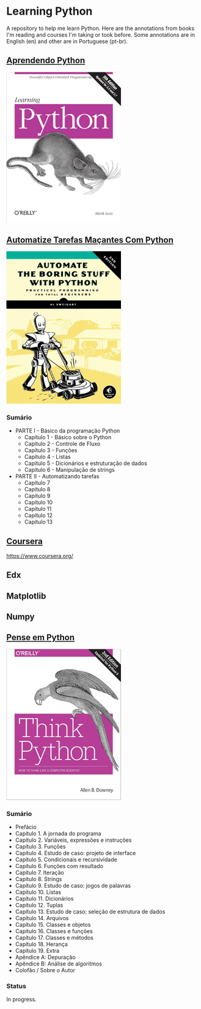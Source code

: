 # Learning Python
A repository to help me learn Python. Here are the annotations from books I'm reading and courses I'm taking or took before. Some annotations are in English (en) and other are in Portuguese (pt-br).

## [Aprendendo Python](https://github.com/virginiasatyro/learning-python/tree/master/aprendendo-python-pt-br)

<img src="img/aprendendo-python.jpg" alt="Aprendendo Python" width="300"/>

## [Automatize Tarefas Maçantes Com Python](https://github.com/virginiasatyro/learning-python/tree/master/automatize-tarefas-pt-br)

<img src="img/automatize-python.jpg" alt="Automatize Tarefas Maçantes Com Python" width="300"/>

### Sumário

- PARTE I - Básico da programação Python
    - Capítulo 1 - Básico sobre o Python
    - Capítulo 2 - Controle de Fluxo
    - Capítulo 3 - Funções
    - Capítulo 4 - Listas
    - Capítulo 5 - Dicionários e estruturação de dados
    - Capítulo 6 - Manipulação de strings
- PARTE II - Automatizando tarefas
    - Capítulo 7
    - Capítulo 8
    - Capítulo 9
    - Capítulo 10
    - Capítulo 11
    - Capítulo 12
    - Capítulo 13

## [Coursera](#coursera)

https://www.coursera.org/

## Edx

## Matplotlib

## Numpy

## [Pense em Python](https://github.com/virginiasatyro/learning-python/tree/master/pense-em-python-pt-br)

<img src="img/think-python.jpg" alt="Pense em Python" width="300"/>

### Sumário

- Prefácio
- Capítulo 1. A jornada do programa
- Capítulo 2. Variáveis, expressões e instruções
- Capítulo 3. Funções
- Capítulo 4. Estudo de caso: projeto de interface
- Capítulo 5. Condicionais e recursividade
- Capítulo 6. Funções com resultado
- Capítulo 7. Iteração
- Capítulo 8. Strings
- Capítulo 9. Estudo de caso: jogos de palavras
- Capítulo 10. Listas
- Capítulo 11. Dicionários
- Capítulo 12. Tuplas
- Capítulo 13. Estudo de caso: seleção de estrutura de dados
- Capítulo 14. Arquivos
- Capítulo 15. Classes e objetos
- Capítulo 16. Classes e funções
- Capítulo 17. Classes e métodos
- Capítulo 18. Herança
- Capítulo 19. Extra
- Apêndice A: Depuração
- Apêndice B: Análise de algoritmos
- Colofão / Sobre o Autor

### Status

In progress.